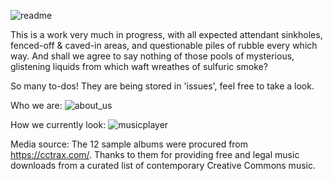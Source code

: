 ![readme](https://user-images.githubusercontent.com/79673207/136449642-a6a55013-9179-4b19-a2fe-9d6003601f3b.png)


This is a work very much in progress, with all expected attendant sinkholes, fenced-off & caved-in areas, and 
questionable piles of rubble every which way. And shall we agree to say nothing of those pools of mysterious, glistening liquids from which waft wreathes of sulfuric smoke?

So many to-dos! They are being stored in 'issues', feel free to take a look.

Who we are:
![about_us](https://user-images.githubusercontent.com/79673207/136448410-e6728a51-f6aa-4ba2-ad4e-cd137f1418b3.png)

How we currently look:
![musicplayer](https://user-images.githubusercontent.com/79673207/136455522-37128b71-03f8-41c8-a1ef-1742f110c65b.gif)

Media source:
The 12 sample albums were procured from https://cctrax.com/. 
Thanks to them for providing free and legal music downloads from a curated list of contemporary Creative Commons music.
